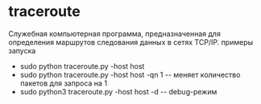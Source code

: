 # traceroute
Служебная компьютерная программа, предназначенная для определения маршрутов следования данных в сетях TCP/IP.
примеры запуска
* sudo python traceroute.py -host host
* sudo python traceroute.py -host host -qn 1 -- меняет количество пакетов для запроса на 1
* sudo python3 traceroute.py -host host -d -- debug-режим
